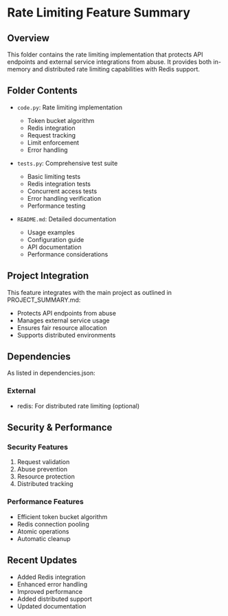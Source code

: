 # Rate Limiting Feature Summary

## Overview
This folder contains the rate limiting implementation that protects API endpoints and external service integrations from abuse. It provides both in-memory and distributed rate limiting capabilities with Redis support.

## Folder Contents

- `code.py`: Rate limiting implementation
  - Token bucket algorithm
  - Redis integration
  - Request tracking
  - Limit enforcement
  - Error handling

- `tests.py`: Comprehensive test suite
  - Basic limiting tests
  - Redis integration tests
  - Concurrent access tests
  - Error handling verification
  - Performance testing

- `README.md`: Detailed documentation
  - Usage examples
  - Configuration guide
  - API documentation
  - Performance considerations

## Project Integration

This feature integrates with the main project as outlined in PROJECT_SUMMARY.md:

- Protects API endpoints from abuse
- Manages external service usage
- Ensures fair resource allocation
- Supports distributed environments

## Dependencies

As listed in dependencies.json:
### External
- redis: For distributed rate limiting (optional)

## Security & Performance

### Security Features
1. Request validation
2. Abuse prevention
3. Resource protection
4. Distributed tracking

### Performance Features
- Efficient token bucket algorithm
- Redis connection pooling
- Atomic operations
- Automatic cleanup

## Recent Updates
- Added Redis integration
- Enhanced error handling
- Improved performance
- Added distributed support
- Updated documentation
